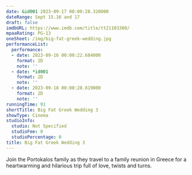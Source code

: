 ```yaml
---
date: &id001 2023-09-17 00:00:28.320000
dateRange: Sept 15.16 and 17
draft: false
imdbURL: https://www.imdb.com/title/tt21103300/
mpaaRating: PG-13
oneSheet: /img/big-fat-greek-wedding.jpg
performanceList:
  performance:
  - date: 2023-09-16 00:00:22.684000
    format: 2D
    note: ''
  - date: *id001
    format: 2D
    note: ''
  - date: 2023-09-18 00:00:28.819000
    format: 2D
    note: ''
runningTime: 91
shortTitle: Big Fat Greek Wedding 3
showType: Cinema
studioInfo:
  studio: Not Specified
  studioFee: 0
  studioPercentage: 0
title: Big Fat Greek Wedding 3
---
```


Join the Portokalos family as they travel to a family reunion in Greece for a heartwarming and hilarious trip full of love, twists and turns.